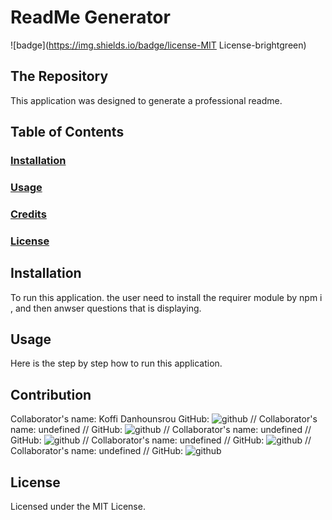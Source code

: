 
  # ReadMe Generator
  ![badge](https://img.shields.io/badge/license-MIT License-brightgreen)<br />
 ## The Repository
 This application was designed to generate a professional readme.
 
   ## Table of Contents
   ### [Installation](#installation)
   ### [Usage](#usage)
   ### [Credits](#credits)
   ### [License](#license)
 
 ## Installation
 To run this application. the user need to install the requirer module by npm i , and then anwser questions that is displaying.
 ## Usage
 Here is the step by step how to run this application.
 ## Contribution
 Collaborator's name: Koffi Danhounsrou
 GitHub: ![github](https://github.com/koffi.danh)
//  Collaborator's name: undefined
//  GitHub: ![github](https://github.com/undefined)
//  Collaborator's name: undefined
//  GitHub: ![github](https://github.com/undefined)
//  Collaborator's name: undefined
//  GitHub: ![github](https://github.com/undefined)
//  Collaborator's name: undefined
//  GitHub: ![github](https://github.com/undefined)
 ## License
 Licensed under the MIT License.
  
